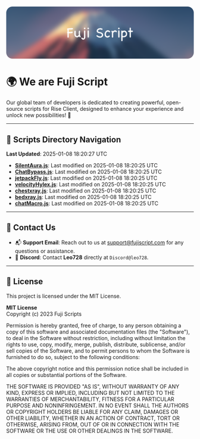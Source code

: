 ![Banner](.github/b.webp)

# 🌍 **We are Fuji Script**

Our global team of developers is dedicated to creating powerful, open-source scripts for Rise Client, designed to enhance your experience and unlock new possibilities! 🌟

---
<!-- SCRIPTS_NAVIGATION_START -->
## 📂 **Scripts Directory Navigation**

**Last Updated**: 2025-01-08 18:20:27 UTC

- **[SilentAura.js](scripts/SilentAura.js)**: Last modified on 2025-01-08 18:20:25 UTC
- **[ChatBypass.js](scripts/ChatBypass.js)**: Last modified on 2025-01-08 18:20:25 UTC
- **[jetpackFly.js](scripts/jetpackFly.js)**: Last modified on 2025-01-08 18:20:25 UTC
- **[velocityHylex.js](scripts/velocityHylex.js)**: Last modified on 2025-01-08 18:20:25 UTC
- **[chestxray.js](scripts/chestxray.js)**: Last modified on 2025-01-08 18:20:25 UTC
- **[bedxray.js](scripts/bedxray.js)**: Last modified on 2025-01-08 18:20:25 UTC
- **[chatMacro.js](scripts/chatMacro.js)**: Last modified on 2025-01-08 18:20:25 UTC

<!-- SCRIPTS_NAVIGATION_END -->

---

## 💬 **Contact Us**  
- 📬 **Support Email**: Reach out to us at [support@fujiscript.com](mailto:support@fujiscript.com) for any questions or assistance.  
- 💬 **Discord**: Contact **Leo728** directly at `Discord@leo728`.

---

## 📜 **License**

This project is licensed under the MIT License.  

**MIT License**  
Copyright (c) 2023 Fuji Scripts  

Permission is hereby granted, free of charge, to any person obtaining a copy of this software and associated documentation files (the "Software"), to deal in the Software without restriction, including without limitation the rights to use, copy, modify, merge, publish, distribute, sublicense, and/or sell copies of the Software, and to permit persons to whom the Software is furnished to do so, subject to the following conditions:  

The above copyright notice and this permission notice shall be included in all copies or substantial portions of the Software.  

THE SOFTWARE IS PROVIDED "AS IS", WITHOUT WARRANTY OF ANY KIND, EXPRESS OR IMPLIED, INCLUDING BUT NOT LIMITED TO THE WARRANTIES OF MERCHANTABILITY, FITNESS FOR A PARTICULAR PURPOSE AND NONINFRINGEMENT. IN NO EVENT SHALL THE AUTHORS OR COPYRIGHT HOLDERS BE LIABLE FOR ANY CLAIM, DAMAGES OR OTHER LIABILITY, WHETHER IN AN ACTION OF CONTRACT, TORT OR OTHERWISE, ARISING FROM, OUT OF OR IN CONNECTION WITH THE SOFTWARE OR THE USE OR OTHER DEALINGS IN THE SOFTWARE.  
